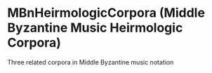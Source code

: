 # MBnHeirmologicCorpora (Middle Byzantine Music Heirmologic Corpora)
Three related corpora in Middle Byzantine music notation
